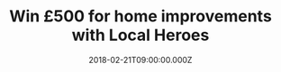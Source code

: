 ---
campaign-uuid: "c-b9838468-3557-4398-b3bb-70361e038bbb"
type: "Preview"
category: "Other"
date: "2018-02-21T09:00:00.000Z"
end-date: "2018-03-14T23:59:00.000Z"
disable-form: false
is_promoted: false
has_entry_page: true
title: "Win £500 for home improvements with Local Heroes"
competition-description: "Planning on making your life BETTER? Put your home improvement\
  \ project in motion by the chance of wining £500 with Local Heroes.\r\n<br/> Don't\
  \ miss out this great opportunity and make your dream house a reality for you and\
  \ your loved ones. Click here to get involved."
hero-header: "Win £500 for home improvements with Local Heroes"
terms-confirmation: "I agree to the competition <a href=\"../etc/localheroes-win-500-pounds-terms-and-conditions.pdf\"\
  \ target=\"_blank\">Terms &amp; Conditions</a> and to create an account with NME\
  \ AAA."
banner-img: "https://assets.expresslyapp.com/asset-b209c887-d7a3-4aba-8c7f-c5c58b2d657c.jpg"
logo-left-href: "https://www.localheroes.com/"
logo-left-image: "localheroes-logo.jpg"
logo-left-title: "British Gas Local Heroes"
bg-image-hero: "https://assets.expresslyapp.com/asset-883d056c-e84c-4fc0-b313-7247e9b6331e.jpg"
bg-image-first: "https://assets.expresslyapp.com/asset-1b8d0373-f23f-4c9e-bf03-d6e82a1d7387.jpg"
bg-image-second: "https://assets.expresslyapp.com/asset-88432b87-de93-478d-acd3-7b47948145de.jpg"
section1-content: "<p>Local Heroes is a separate business unit that has been set up\
  \ by British Gas to redefine the way that trade related jobs are done around the\
  \ home.</p>\r\n<p> A mix of people from world class consumer internet companies\
  \ and experts from within British Gas that understand great online experiences and\
  \ what’s involved in completing professional trade related jobs inside peoples homes.</p>\r\
  \n<p>Do you have a problem? Planning a kitchen renovation? Why not seek for a quality\
  \ contract from Local Heros? They are offering one lucky reader the possibility\
  \ to win £500!.This is your chance to create a\_sophisticated new look and Local\
  \ Heroes can help you with it.</p>"
section2-content: "<p>Don't miss this great occasion! It's very easy: enter your details,\
  \ choose your new home improvement and one of their tradesmen will help you with\
  \ all of your projects. As soon as you submit into the competition, you will receive\
  \ a free call to help you get through everything you need.</p>\r\n\r\n<p>Don't think\
  \ about it anymore and register for a chance to win.</p>"
entry-title: "Win £500 for home improvements with Local Heroes"
entry-content: "<p>Planning on renovation projects?.. Now you have the solution! Win\
  \ £500 for home improvements with Local Heroes.</p> <p> Enter the draw to win localheroes\
  \ by completing the form below before 23.59pm on 14/03/2018.</p>"
entry-extension: "nme/local-heroes-extension.html"
has-winner: false
---